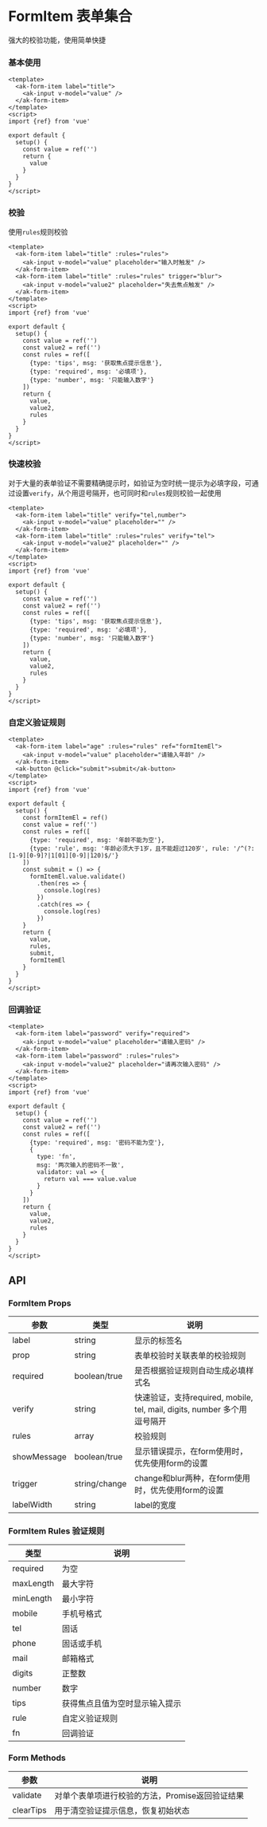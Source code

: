<!-- Created by 337547038 on 2021/6/18 0018. -->

# FormItem 表单集合
强大的校验功能，使用简单快捷

### 基本使用

```vue demo
<template>
  <ak-form-item label="title">
    <ak-input v-model="value" />
  </ak-form-item>
</template>
<script>
import {ref} from 'vue'

export default {
  setup() {
    const value = ref('')
    return {
      value
    }
  }
}
</script>
```

### 校验

使用`rules`规则校验

```vue demo
<template>
  <ak-form-item label="title" :rules="rules">
    <ak-input v-model="value" placeholder="输入时触发" />
  </ak-form-item>
  <ak-form-item label="title" :rules="rules" trigger="blur">
    <ak-input v-model="value2" placeholder="失去焦点触发" />
  </ak-form-item>
</template>
<script>
import {ref} from 'vue'

export default {
  setup() {
    const value = ref('')
    const value2 = ref('')
    const rules = ref([
      {type: 'tips', msg: '获取焦点提示信息'},
      {type: 'required', msg: '必填项'},
      {type: 'number', msg: '只能输入数字'}
    ])
    return {
      value,
      value2,
      rules
    }
  }
}
</script>

```

### 快速校验
对于大量的表单验证不需要精确提示时，如验证为空时统一提示为必填字段，可通过设置`verify`，从个用逗号隔开，也可同时和`rules`规则校验一起使用

```vue demo
<template>
  <ak-form-item label="title" verify="tel,number">
    <ak-input v-model="value" placeholder="" />
  </ak-form-item>
  <ak-form-item label="title" :rules="rules" verify="tel">
    <ak-input v-model="value2" placeholder="" />
  </ak-form-item>
</template>
<script>
import {ref} from 'vue'

export default {
  setup() {
    const value = ref('')
    const value2 = ref('')
    const rules = ref([
      {type: 'tips', msg: '获取焦点提示信息'},
      {type: 'required', msg: '必填项'},
      {type: 'number', msg: '只能输入数字'}
    ])
    return {
      value,
      value2,
      rules
    }
  }
}
</script>

```

### 自定义验证规则
```vue demo
<template>
  <ak-form-item label="age" :rules="rules" ref="formItemEl">
    <ak-input v-model="value" placeholder="请输入年龄" />
  </ak-form-item>
  <ak-button @click="submit">submit</ak-button>
</template>
<script>
import {ref} from 'vue'

export default {
  setup() {
    const formItemEl = ref()
    const value = ref('')
    const rules = ref([
      {type: 'required', msg: '年龄不能为空'},
      {type: 'rule', msg: '年龄必须大于1岁，且不能超过120岁', rule: '/^(?:[1-9][0-9]?|1[01][0-9]|120)$/'}
    ])
    const submit = () => {
      formItemEl.value.validate()
        .then(res => {
          console.log(res)
        })
        .catch(res => {
          console.log(res)
        })
    }
    return {
      value,
      rules,
      submit,
      formItemEl
    }
  }
}
</script>
```

### 回调验证
```vue demo
<template>
  <ak-form-item label="password" verify="required">
    <ak-input v-model="value" placeholder="请输入密码" />
  </ak-form-item>
  <ak-form-item label="password" :rules="rules">
    <ak-input v-model="value2" placeholder="请再次输入密码" />
  </ak-form-item>
</template>
<script>
import {ref} from 'vue'

export default {
  setup() {
    const value = ref('')
    const value2 = ref('')
    const rules = ref([
      {type: 'required', msg: '密码不能为空'},
      {
        type: 'fn',
        msg: '两次输入的密码不一致',
        validator: val => {
          return val === value.value
        }
      }
    ])
    return {
      value,
      value2,
      rules
    }
  }
}
</script>

```

## API

### FormItem Props
|参数|类型|说明|
|-|-|-|
|label          | string         |显示的标签名|
|prop           | string         |表单校验时关联表单的校验规则|
|required       | boolean/true   |是否根据验证规则自动生成必填样式名|
|verify         | string         |快速验证，支持required, mobile, tel, mail, digits, number 多个用逗号隔开|
|rules          | array          |校验规则|
|showMessage    | boolean/true   |显示错误提示，在form使用时，优先使用form的设置|
|trigger        | string/change  |change和blur两种，在form使用时，优先使用form的设置|
|labelWidth     | string         |label的宽度|

### FormItem Rules 验证规则
|类型|说明|
|-|-|
|required       |为空|
|maxLength      |最大字符|
|minLength      |最小字符|
|mobile         |手机号格式|
|tel            |固话|
|phone          |固话或手机|
|mail           |邮箱格式|
|digits         |正整数|
|number         |数字|
|tips           |获得焦点且值为空时显示输入提示|
|rule           |自定义验证规则|
|fn             |回调验证|

### Form Methods
|参数|说明|
|-|-|
|validate       |对单个表单项进行校验的方法，Promise返回验证结果|
|clearTips      |用于清空验证提示信息，恢复初始状态|
